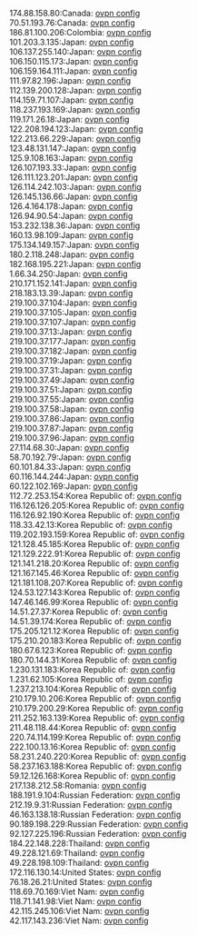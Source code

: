 174.88.158.80:Canada: [ovpn config](vpn/174_88_158_80.ovpn)  
70.51.193.76:Canada: [ovpn config](vpn/70_51_193_76.ovpn)  
186.81.100.206:Colombia: [ovpn config](vpn/186_81_100_206.ovpn)  
101.203.3.135:Japan: [ovpn config](vpn/101_203_3_135.ovpn)  
106.137.255.140:Japan: [ovpn config](vpn/106_137_255_140.ovpn)  
106.150.115.173:Japan: [ovpn config](vpn/106_150_115_173.ovpn)  
106.159.164.111:Japan: [ovpn config](vpn/106_159_164_111.ovpn)  
111.97.82.196:Japan: [ovpn config](vpn/111_97_82_196.ovpn)  
112.139.200.128:Japan: [ovpn config](vpn/112_139_200_128.ovpn)  
114.159.71.107:Japan: [ovpn config](vpn/114_159_71_107.ovpn)  
118.237.193.169:Japan: [ovpn config](vpn/118_237_193_169.ovpn)  
119.171.26.18:Japan: [ovpn config](vpn/119_171_26_18.ovpn)  
122.208.194.123:Japan: [ovpn config](vpn/122_208_194_123.ovpn)  
122.213.66.229:Japan: [ovpn config](vpn/122_213_66_229.ovpn)  
123.48.131.147:Japan: [ovpn config](vpn/123_48_131_147.ovpn)  
125.9.108.163:Japan: [ovpn config](vpn/125_9_108_163.ovpn)  
126.107.193.33:Japan: [ovpn config](vpn/126_107_193_33.ovpn)  
126.111.123.201:Japan: [ovpn config](vpn/126_111_123_201.ovpn)  
126.114.242.103:Japan: [ovpn config](vpn/126_114_242_103.ovpn)  
126.145.136.66:Japan: [ovpn config](vpn/126_145_136_66.ovpn)  
126.4.164.178:Japan: [ovpn config](vpn/126_4_164_178.ovpn)  
126.94.90.54:Japan: [ovpn config](vpn/126_94_90_54.ovpn)  
153.232.138.36:Japan: [ovpn config](vpn/153_232_138_36.ovpn)  
160.13.98.109:Japan: [ovpn config](vpn/160_13_98_109.ovpn)  
175.134.149.157:Japan: [ovpn config](vpn/175_134_149_157.ovpn)  
180.2.118.248:Japan: [ovpn config](vpn/180_2_118_248.ovpn)  
182.168.195.221:Japan: [ovpn config](vpn/182_168_195_221.ovpn)  
1.66.34.250:Japan: [ovpn config](vpn/1_66_34_250.ovpn)  
210.171.152.141:Japan: [ovpn config](vpn/210_171_152_141.ovpn)  
218.183.13.39:Japan: [ovpn config](vpn/218_183_13_39.ovpn)  
219.100.37.104:Japan: [ovpn config](vpn/219_100_37_104.ovpn)  
219.100.37.105:Japan: [ovpn config](vpn/219_100_37_105.ovpn)  
219.100.37.107:Japan: [ovpn config](vpn/219_100_37_107.ovpn)  
219.100.37.13:Japan: [ovpn config](vpn/219_100_37_13.ovpn)  
219.100.37.177:Japan: [ovpn config](vpn/219_100_37_177.ovpn)  
219.100.37.182:Japan: [ovpn config](vpn/219_100_37_182.ovpn)  
219.100.37.19:Japan: [ovpn config](vpn/219_100_37_19.ovpn)  
219.100.37.31:Japan: [ovpn config](vpn/219_100_37_31.ovpn)  
219.100.37.49:Japan: [ovpn config](vpn/219_100_37_49.ovpn)  
219.100.37.51:Japan: [ovpn config](vpn/219_100_37_51.ovpn)  
219.100.37.55:Japan: [ovpn config](vpn/219_100_37_55.ovpn)  
219.100.37.58:Japan: [ovpn config](vpn/219_100_37_58.ovpn)  
219.100.37.86:Japan: [ovpn config](vpn/219_100_37_86.ovpn)  
219.100.37.87:Japan: [ovpn config](vpn/219_100_37_87.ovpn)  
219.100.37.96:Japan: [ovpn config](vpn/219_100_37_96.ovpn)  
27.114.68.30:Japan: [ovpn config](vpn/27_114_68_30.ovpn)  
58.70.192.79:Japan: [ovpn config](vpn/58_70_192_79.ovpn)  
60.101.84.33:Japan: [ovpn config](vpn/60_101_84_33.ovpn)  
60.116.144.244:Japan: [ovpn config](vpn/60_116_144_244.ovpn)  
60.122.102.169:Japan: [ovpn config](vpn/60_122_102_169.ovpn)  
112.72.253.154:Korea Republic of: [ovpn config](vpn/112_72_253_154.ovpn)  
116.126.126.205:Korea Republic of: [ovpn config](vpn/116_126_126_205.ovpn)  
116.126.92.190:Korea Republic of: [ovpn config](vpn/116_126_92_190.ovpn)  
118.33.42.13:Korea Republic of: [ovpn config](vpn/118_33_42_13.ovpn)  
119.202.193.159:Korea Republic of: [ovpn config](vpn/119_202_193_159.ovpn)  
121.128.45.185:Korea Republic of: [ovpn config](vpn/121_128_45_185.ovpn)  
121.129.222.91:Korea Republic of: [ovpn config](vpn/121_129_222_91.ovpn)  
121.141.218.20:Korea Republic of: [ovpn config](vpn/121_141_218_20.ovpn)  
121.167.145.46:Korea Republic of: [ovpn config](vpn/121_167_145_46.ovpn)  
121.181.108.207:Korea Republic of: [ovpn config](vpn/121_181_108_207.ovpn)  
124.53.127.143:Korea Republic of: [ovpn config](vpn/124_53_127_143.ovpn)  
147.46.146.99:Korea Republic of: [ovpn config](vpn/147_46_146_99.ovpn)  
14.51.27.37:Korea Republic of: [ovpn config](vpn/14_51_27_37.ovpn)  
14.51.39.174:Korea Republic of: [ovpn config](vpn/14_51_39_174.ovpn)  
175.205.121.12:Korea Republic of: [ovpn config](vpn/175_205_121_12.ovpn)  
175.210.20.183:Korea Republic of: [ovpn config](vpn/175_210_20_183.ovpn)  
180.67.6.123:Korea Republic of: [ovpn config](vpn/180_67_6_123.ovpn)  
180.70.144.31:Korea Republic of: [ovpn config](vpn/180_70_144_31.ovpn)  
1.230.131.183:Korea Republic of: [ovpn config](vpn/1_230_131_183.ovpn)  
1.231.62.105:Korea Republic of: [ovpn config](vpn/1_231_62_105.ovpn)  
1.237.213.104:Korea Republic of: [ovpn config](vpn/1_237_213_104.ovpn)  
210.179.10.206:Korea Republic of: [ovpn config](vpn/210_179_10_206.ovpn)  
210.179.200.29:Korea Republic of: [ovpn config](vpn/210_179_200_29.ovpn)  
211.252.163.139:Korea Republic of: [ovpn config](vpn/211_252_163_139.ovpn)  
211.48.118.44:Korea Republic of: [ovpn config](vpn/211_48_118_44.ovpn)  
220.74.114.199:Korea Republic of: [ovpn config](vpn/220_74_114_199.ovpn)  
222.100.13.16:Korea Republic of: [ovpn config](vpn/222_100_13_16.ovpn)  
58.231.240.220:Korea Republic of: [ovpn config](vpn/58_231_240_220.ovpn)  
58.237.163.188:Korea Republic of: [ovpn config](vpn/58_237_163_188.ovpn)  
59.12.126.168:Korea Republic of: [ovpn config](vpn/59_12_126_168.ovpn)  
217.138.212.58:Romania: [ovpn config](vpn/217_138_212_58.ovpn)  
188.191.9.104:Russian Federation: [ovpn config](vpn/188_191_9_104.ovpn)  
212.19.9.31:Russian Federation: [ovpn config](vpn/212_19_9_31.ovpn)  
46.163.138.18:Russian Federation: [ovpn config](vpn/46_163_138_18.ovpn)  
90.189.198.229:Russian Federation: [ovpn config](vpn/90_189_198_229.ovpn)  
92.127.225.196:Russian Federation: [ovpn config](vpn/92_127_225_196.ovpn)  
184.22.148.228:Thailand: [ovpn config](vpn/184_22_148_228.ovpn)  
49.228.121.69:Thailand: [ovpn config](vpn/49_228_121_69.ovpn)  
49.228.198.109:Thailand: [ovpn config](vpn/49_228_198_109.ovpn)  
172.116.130.14:United States: [ovpn config](vpn/172_116_130_14.ovpn)  
76.18.26.21:United States: [ovpn config](vpn/76_18_26_21.ovpn)  
118.69.70.169:Viet Nam: [ovpn config](vpn/118_69_70_169.ovpn)  
118.71.141.98:Viet Nam: [ovpn config](vpn/118_71_141_98.ovpn)  
42.115.245.106:Viet Nam: [ovpn config](vpn/42_115_245_106.ovpn)  
42.117.143.236:Viet Nam: [ovpn config](vpn/42_117_143_236.ovpn)  
